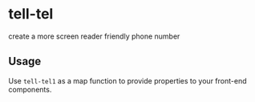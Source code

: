 # tell-tel
create a more screen reader friendly phone number

## Usage

Use `tell-tel1` as a map function to provide properties to your
front-end components.
